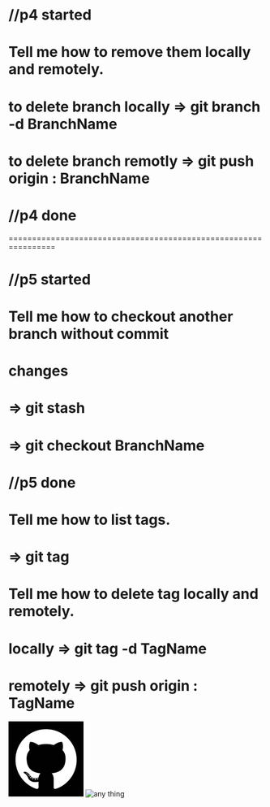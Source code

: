 # //p4 started
# Tell me how to remove them locally and remotely.

# to delete branch locally => git branch -d BranchName
# to delete branch remotly => git push origin : BranchName
# //p4 done


================================================================
# //p5 started
# Tell me how to checkout another branch without commit
# changes

# => git stash
# => git checkout BranchName
# //p5 done


# Tell me how to list tags.
# => git tag

# Tell me how to delete tag locally and remotely.

# locally => git tag -d TagName

# remotely => git push origin : TagName


![any thing](images/download.png)
![any thing](https://media.dev.to/cdn-cgi/image/width=1000,height=420,fit=cover,gravity=auto,format=auto/https%3A%2F%2Fdev-to-uploads.s3.amazonaws.com%2Fuploads%2Farticles%2F7m545y27wvxmk76sdf43.jpg)




